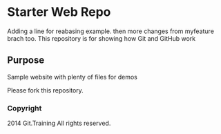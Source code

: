 # Starter Web Repo

Adding a line for reabasing example.
then more changes from myfeature brach too.
This repository is for showing how Git and GitHub work

## Purpose

Sample website with plenty of files for demos

Please fork this repository.

### Copyright
2014 
Git.Training
All rights reserved.